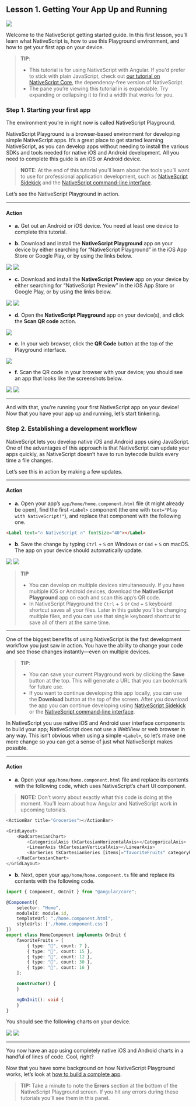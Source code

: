 ## Lesson 1. Getting Your App Up and Running

![](images/nativescript-logo.png)

Welcome to the NativeScript getting started guide. In this first lesson, you’ll learn what NativeScript is, how to use this Playground environment, and how to get your first app on your device.

> **TIP**:
> * This tutorial is for using NativeScript with Angular. If you'd prefer to stick with plain JavaScript, check out [our tutorial on NativeScript Core](/?template=groceries-js&tutorial=groceries-js), the dependency-free version of NativeScript.
> * The pane you’re viewing this tutorial in is expandable. Try expanding or collapsing it to find a width that works for you.

### Step 1. Starting your first app

The environment you’re in right now is called NativeScript Playground.

NativeScript Playground is a browser-based environment for developing simple NativeScript apps. It’s a great place to get started learning NativeScript, as you can develop apps without needing to install the various SDKs and tools needed for native iOS and Android development. All you need to complete this guide is an iOS or Android device.

> **NOTE**: At the end of this tutorial you’ll learn about the tools you’ll want to use for professional application development, such as [NativeScript Sidekick](https://www.nativescript.org/nativescript-sidekick) and the [NativeScript command-line interface](https://github.com/NativeScript/nativescript-cli).

Let’s see the NativeScript Playground in action.

<hr data-action="start" />

#### Action

* **a.** Get out an Android or iOS device. You need at least one device to complete this tutorial.

* **b.** Download and install the **NativeScript Playground** app on your device by either searching for “NativeScript Playground” in the iOS App Store or Google Play, or by using the links below.

[![](images/app-store.png)](https://itunes.apple.com/us/app/nativescript-playground/id1263543946?mt=8&ls=1)
[![](images/google-play.png)](https://play.google.com/store/apps/details?id=org.nativescript.play)

* **c.** Download and install the **NativeScript Preview** app on your device by either searching for “NativeScript Preview” in the iOS App Store or Google Play, or by using the links below.

[![](images/app-store.png)](https://itunes.apple.com/us/app/nativescript-preview/id1264484702?mt=8)
[![](images/google-play.png)](https://play.google.com/store/apps/details?id=org.nativescript.preview)

* **d.** Open the **NativeScript Playground** app on your device(s), and click the **Scan QR code** action.

![](images/scan-qr-code.png)

* **e.** In your web browser, click the **QR Code** button at the top of the Playground interface.

![](images/generate-qr-code.png)

* **f.** Scan the QR code in your browser with your device; you should see an app that looks like the screenshots below.

![](images/ios-1.png)
![](images/android-1.png)

<hr data-action="end" />

And with that, you’re running your first NativeScript app on your device! Now that you have your app up and running, let’s start tinkering.

### Step 2. Establishing a development workflow

NativeScript lets you develop native iOS and Android apps using JavaScript. One of the advantages of this approach is that NativeScript can update your apps quickly, as NativeScript doesn’t have to run bytecode builds every time a file changes.

Let’s see this in action by making a few updates.

<hr data-action="start" />

#### Action

* **a.** Open your app’s `app/home/home.component.html` file (it might already be open), find the first `<Label>` component (the one with `text="Play with NativeScript!"`), and replace that component with the following one.

``` HTML
<Label text="🔥 NativeScript 🔥" fontSize="40"></Label>
```

* **b**. Save the change by typing `Ctrl` + `S` on Windows or `Cmd` + `S` on macOS. The app on your device should automatically update.

![](images/ios-2.png)
![](images/android-2.png)

> **TIP**
> * You can develop on multiple devices simultaneously. If you have multiple iOS or Android devices, download the **NativeScript Playground** app on each and scan this app’s QR code.
> * In NativeScript Playground the `Ctrl` + `S` or `Cmd` + `S` keyboard shortcut saves all your files. Later in this guide you’ll be changing multiple files, and you can use that single keyboard shortcut to save all of them at the same time.

<hr data-action="end" />

One of the biggest benefits of using NativeScript is the fast development workflow you just saw in action. You have the ability to change your code and see those changes instantly—even on multiple devices.

> **TIP**:
> * You can save your current Playground work by clicking the **Save** button at the top. This will generate a URL that you can bookmark for future use.
> * If you want to continue developing this app locally, you can use the **Download** button at the top of the screen. After you download the app you can continue developing using [NativeScript Sidekick](https://www.nativescript.org/nativescript-sidekick) or the [NativeScript command-line interface](https://docs.nativescript.org/start/quick-setup).

In NativeScript you use native iOS and Android user interface components to build your app; NativeScript does not use a WebView or web browser in any way. This isn’t obvious when using a simple `<Label>`, so let’s make one more change so you can get a sense of just what NativeScript makes possible.

<hr data-action="start" />

#### Action

* **a**. Open your `app/home/home.component.html` file and replace its contents with the following code, which uses NativeScript’s chart UI component.

> **NOTE:** Don’t worry about exactly what this code is doing at the moment. You’ll learn about how Angular and NativeScript work in upcoming tutorials.

``` JavaScript
<ActionBar title="Groceries"></ActionBar>

<GridLayout>
    <RadCartesianChart>
        <CategoricalAxis tkCartesianHorizontalAxis></CategoricalAxis>
        <LinearAxis tkCartesianVerticalAxis></LinearAxis>
        <BarSeries tkCartesianSeries [items]="favoriteFruits" categoryProperty="type" valueProperty="count"></BarSeries>
    </RadCartesianChart>
</GridLayout>
```

* **b.** Next, open your `app/home/home.component.ts` file and replace its contents with the following code.

``` TypeScript
import { Component, OnInit } from "@angular/core";

@Component({
    selector: "Home",
    moduleId: module.id,
    templateUrl: "./home.component.html",
    styleUrls: ['./home.component.css']
})
export class HomeComponent implements OnInit {
    favoriteFruits = [
        { type: "🍎", count: 7 },
        { type: "🍌", count: 15 },
        { type: "🍍", count: 12 },
        { type: "🍒", count: 30 },
        { type: "🍇", count: 16 }
    ];

    constructor() {
    }

    ngOnInit(): void {
    }
}
```

You should see the following charts on your device.

![](images/ios-3.png)
![](images/android-3.png)

<hr data-action="end" />

You now have an app using completely native iOS and Android charts in a handful of lines of code. Cool, right?

Now that you have some background on how NativeScript Playground works, let’s look at [how to build a complete app](https://play.nativescript.org/?template=groceries-ng&tutorial=groceries-ng).

> **TIP:** Take a minute to note the **Errors** section at the bottom of the NativeScript Playground screen. If you hit any errors during these tutorials you’ll see them in this panel.
